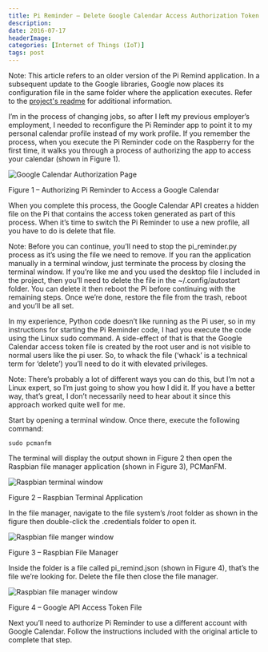 ```yaml
---
title: Pi Reminder – Delete Google Calendar Access Authorization Token
description: 
date: 2016-07-17
headerImage: 
categories: [Internet of Things (IoT)]
tags: post
---
```


Note: This article refers to an older version of the Pi Remind application. In a subsequent update to the Google libraries, Google now places its configuration file in the same folder where the application executes. Refer to the [project's readme](https://github.com/johnwargo/pi-remind-hd#changing-the-google-profile) for additional information.

I’m in the process of changing jobs, so after I left my previous employer’s employment, I needed to reconfigure the Pi Reminder app to point it to my personal calendar profile instead of my work profile. If you remember the process, when you execute the Pi Reminder code on the Raspberry for the first time, it walks you through a process of authorizing the app to access your calendar (shown in Figure 1).

![Google Calendar Authorization Page](/images/stories/2016/pi-remind-delete-auth-00.png)

Figure 1 – Authorizing Pi Reminder to Access a Google Calendar

When you complete this process, the Google Calendar API creates a hidden file on the Pi that contains the access token generated as part of this process. When it’s time to switch the Pi Reminder to use a new profile, all you have to do is delete that file.

Note: Before you can continue, you’ll need to stop the pi\_reminder.py process as it’s using the file we need to remove. If you ran the application manually in a terminal window, just terminate the process by closing the terminal window. If you’re like me and you used the desktop file I included in the project, then you’ll need to delete the file in the ~/.config/autostart folder. You can delete it then reboot the Pi before continuing with the remaining steps. Once we’re done, restore the file from the trash, reboot and you’ll be all set.

In my experience, Python code doesn’t like running as the Pi user, so in my instructions for starting the Pi Reminder code, I had you execute the code using the Linux sudo command. A side-effect of that is that the Google Calendar access token file is created by the root user and is not visible to normal users like the pi user. So, to whack the file (‘whack’ is a technical term for ‘delete’) you’ll need to do it with elevated privileges.

Note: There’s probably a lot of different ways you can do this, but I’m not a Linux expert, so I’m just going to show you how I did it. If you have a better way, that’s great, I don’t necessarily need to hear about it since this approach worked quite well for me.

Start by opening a terminal window. Once there, execute the following command:

`sudo pcmanfm`

The terminal will display the output shown in Figure 2 then open the Raspbian file manager application (shown in Figure 3), PCManFM.

![Raspbian terminal window](/images/stories/2016/pi-remind-delete-auth-01.png)

Figure 2 – Raspbian Terminal Application

In the file manager, navigate to the file system’s /root folder as shown in the figure then double-click the .credentials folder to open it.

![Raspbian file manger window](/images/stories/2016/pi-remind-delete-auth-02.png)

Figure 3 – Raspbian File Manager

Inside the folder is a file called pi\_remind.json (shown in Figure 4), that’s the file we’re looking for. Delete the file then close the file manager.

![Raspbian file manager window](/images/stories/2016/pi-remind-delete-auth-03.png)

Figure 4 – Google API Access Token File

Next you’ll need to authorize Pi Reminder to use a different account with Google Calendar. Follow the instructions included with the original article to complete that step.